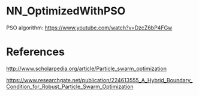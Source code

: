 # NN_OptimizedWithPSO

PSO algorithm: https://www.youtube.com/watch?v=DzcZ6bP4FGw

# References

http://www.scholarpedia.org/article/Particle_swarm_optimization

https://www.researchgate.net/publication/224613555_A_Hybrid_Boundary_Condition_for_Robust_Particle_Swarm_Optimization
